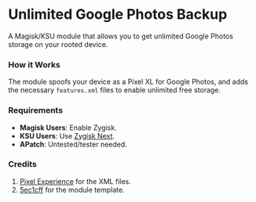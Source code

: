 # Unlimited Google Photos Backup

A Magisk/KSU module that allows you to get unlimited Google Photos storage on your rooted device.

### How it Works
The module spoofs your device as a Pixel XL for Google Photos, and adds the necessary `features.xml` files to enable unlimited free storage.

### Requirements
- **Magisk Users**: Enable Zygisk.
- **KSU Users**: Use [Zygisk Next](https://github.com/Dr-TSNG/ZygiskNext).
- **APatch**: Untested/tester needed.

### Credits
1. [Pixel Experience](https://github.com/PixelExperience) for the XML files.
2. [5ec1cff](https://github.com/5ec1cff/zygisk-module-template) for the module template.

